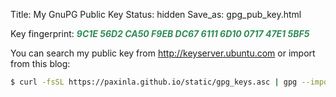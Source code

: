 Title: My GnuPG Public Key
Status: hidden
Save_as: gpg_pub_key.html


Key fingerprint: <em style="color:seagreen;font-weight:bold;">9C1E 56D2 CA50 F9EB DC67 6111 6D10 0717 47E1 5BF5</em>

You can search my public key from <a href="http://keyserver.ubuntu.com/pks/lookup?op=get&search=0x9c1e56d2ca50f9ebdc6761116d10071747e15bf5" style="text-decoration:none;border:none;color:crimson;text-indent:0;" ><i class="fa fa-key"></i> http://keyserver.ubuntu.com</a> or import from this blog:

```sh
$ curl -fsSL https://paxinla.github.io/static/gpg_keys.asc | gpg --import -
```
